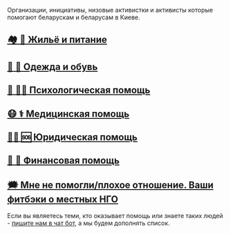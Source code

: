 Организации, инициативы, низовые активистки и активисты которые помогают беларускам и беларусам в Киеве.

## [🏘 🍜 Жильё и питание](https://docs.google.com/forms/d/e/1FAIpQLSeHgp6r-WH70zUZ4ASZ6h7nXLF0xBDnQzGkllzn9sby0uxECw/viewform)
## [👚 🥾 Одежда и обувь](https://docs.google.com/forms/d/1uTmlB5yiKabwmQsyDyeIr83gy4RIeL0Vh2aPPybFiOg/edit)
## [🧠 🧑‍⚕️ Психологическая помощь](https://docs.google.com/forms/d/1uTmlB5yiKabwmQsyDyeIr83gy4RIeL0Vh2aPPybFiOg/edit)
## [😷 ⚕️ Медицинская помощь](https://docs.google.com/forms/d/e/1FAIpQLSeHgp6r-WH70zUZ4ASZ6h7nXLF0xBDnQzGkllzn9sby0uxECw/viewform)
## [🧑‍⚖️ 🆘 Юридическая помощь](https://docs.google.com/forms/d/e/1FAIpQLSdg2dU8L1SnEtOXv5Q2iFXzt4R1XJ68_dTwVx3YATXzTKIFcQ/viewform)
## [🏦 💸 Финансовая помощь](https://docs.google.com/forms/d/e/1FAIpQLSffkaPYKBvg-wOIwhZC3YMEbAhsYAWZ5ZiEJOGopUoaoJGUaw/viewform)
## [🗯 Мне не помогли/плохое отношение. Ваши фитбэки о местных НГО](https://t.me/dapamogakievbot)


Если вы являетесь теми, кто оказывает помощь или знаете таких людей - [пишите нам в чат бот](https://t.me/dapamogakievbot), а мы будем дополнять список.


